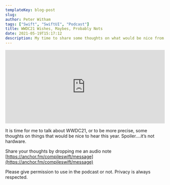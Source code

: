 ```yaml
---
templateKey: blog-post
slug: 
author: Peter Witham
tags: ["Swift", "SwiftUI", "Podcast"]
title: WWDC21 Wishes, Maybes, Probably Nots
date: 2021-05-19T15:17:12
description: My time to share some thoughts on what would be nice from WWDC21
---
```


<iframe src="https://open.spotify.com/embed-podcast/episode/27k5aQTS5a4wHWuOgGft7U" width="100%" height="232" frameborder="0" allowtransparency="true" allow="encrypted-media"></iframe>

It is time for me to talk about WWDC21, or to be more precise, some thoughts on things that would be nice to hear this year. Spoiler….it’s not hardware.

Share your thoughts by dropping me an audio note
[https://anchor.fm/compileswift/message](https://anchor.fm/compileswift/message)

Please give permission to use in the podcast or not. Privacy is always respected.